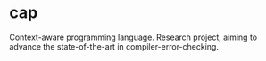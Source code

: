 # cap
Context-aware programming language. Research project, aiming to advance the state-of-the-art in compiler-error-checking.
